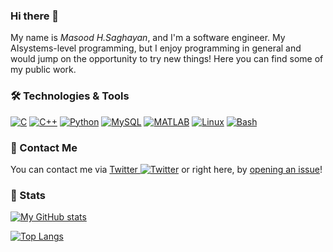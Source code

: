<!---
M4si94/M4si94 is a ✨ special ✨ repository because its `README.md` (this file) appears on your GitHub profile.
You can click the Preview link to take a look at your changes.
--->

### Hi there 👋



My name is *Masood H.Saghayan*, and I'm a software engineer. My AIsystems-level programming,
but I enjoy programming in general and would jump on the opportunity to try
new things!
Here you can find some of my public work.


### 🛠 Technologies & Tools

[![C](https://img.shields.io/badge/-C-A8B9CC?style=flat-square&logo=c&logoColor=white)](#)
[![C++](https://img.shields.io/badge/-C++-00599C?style=flat-square&logo=c%2B%2B&logoColor=white)](#)
[![Python](https://img.shields.io/badge/-Python-3776AB?style=flat-square&logo=python&logoColor=white)](#)
[![MySQL](https://img.shields.io/badge/-MySQL-4479A1?style=flat-square&logo=mysql&logoColor=white)](#)
[![MATLAB](https://img.shields.io/badge/-MATLAB-4479A1?style=flat-square&logo=mysql&logoColor=orange)](#)
[![Linux](https://img.shields.io/badge/-Linux-FCC624?style=flat-square&logo=linux&logoColor=white)](#)
[![Bash](https://img.shields.io/badge/-GNUBash-4EAA25?style=flat-square&logo=gnu-bash&logoColor=white)](#)


<!--
Note: Use https://shields.io/ in combination with icons from https://simpleicons.org/ to make these logos.
-->

### 💬 Contact Me

You can contact me via [Twitter ![Twitter](https://img.shields.io/twitter/follow/MasoodSaghayan?style=social)](https://twitter.com/MasoodSaghayan)
or right here, by [opening an issue](https://github.com/M4si94/M4si94/issues/new/choose)!


### 🚦 Stats

[![My GitHub stats](https://github-readme-stats.vercel.app/api?username=M4si94)](https://github.com/anuraghazra/github-readme-stats)

[![Top Langs](https://github-readme-stats.vercel.app/api/top-langs/?username=M4si94)](https://github.com/anuraghazra/github-readme-stats)

